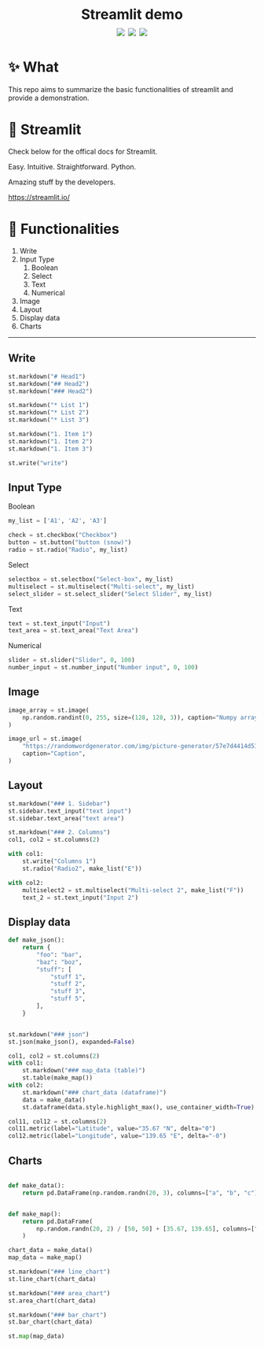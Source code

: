 <div align="center">

<h1> Streamlit demo<br>
<img src="https://img.shields.io/badge/made%20with-LOVE-red?style=plastic">
<img src="https://img.shields.io/badge/license-MIT-blue?style=plastic">
<img src="https://img.shields.io/badge/streamlit-live-green?style=plastic&logo=streamlit&">
</h1>
</div>

# ✨ What
This repo aims to summarize the basic functionalities of streamlit and provide a demonstration.

# 🎉 Streamlit

Check below for the offical docs for Streamlit.

Easy. Intuitive. Straightforward. Python.

Amazing stuff by the developers.

https://streamlit.io/

# 👷 Functionalities


1. Write
1. Input Type
    1. Boolean
    1. Select
    1. Text
    1. Numerical
1. Image
1. Layout
1. Display data
1. Charts
---
## Write

```python
st.markdown("# Head1")
st.markdown("## Head2")
st.markdown("### Head2")

st.markdown("* List 1")
st.markdown("* List 2")
st.markdown("* List 3")

st.markdown("1. Item 1")
st.markdown("1. Item 2")
st.markdown("1. Item 3")

st.write("write")
```

## Input Type

Boolean

```python
my_list = ['A1', 'A2', 'A3']

check = st.checkbox("Checkbox")
button = st.button("button (snow)")
radio = st.radio("Radio", my_list)
```

Select

```python
selectbox = st.selectbox("Select-box", my_list)
multiselect = st.multiselect("Multi-select", my_list)
select_slider = st.select_slider("Select Slider", my_list)
```

Text

```python
text = st.text_input("Input")
text_area = st.text_area("Text Area")
```
Numerical

```python
slider = st.slider("Slider", 0, 100)
number_input = st.number_input("Number input", 0, 100)

```



## Image
```python
image_array = st.image(
    np.random.randint(0, 255, size=(128, 128, 3)), caption="Numpy array"
)

image_url = st.image(
    "https://randomwordgenerator.com/img/picture-generator/57e7d4414d51a814f1dc8460962e33791c3ad6e04e50744172287cd09e49cd_640.jpg",
    caption="Caption",
)
```


## Layout
```python
st.markdown("### 1. Sidebar")
st.sidebar.text_input("text input")
st.sidebar.text_area("text area")

st.markdown("### 2. Columns")
col1, col2 = st.columns(2)

with col1:
    st.write("Columns 1")
    st.radio("Radio2", make_list("E"))

with col2:
    multiselect2 = st.multiselect("Multi-select 2", make_list("F"))
    text_2 = st.text_input("Input 2")

```

## Display data

```python
def make_json():
    return {
        "foo": "bar",
        "baz": "boz",
        "stuff": [
            "stuff 1",
            "stuff 2",
            "stuff 3",
            "stuff 5",
        ],
    }


st.markdown("### json")
st.json(make_json(), expanded=False)

col1, col2 = st.columns(2)
with col1:
    st.markdown("### map_data (table)")
    st.table(make_map())
with col2:
    st.markdown("### chart_data (dataframe)")
    data = make_data()
    st.dataframe(data.style.highlight_max(), use_container_width=True)

col11, col12 = st.columns(2)
col11.metric(label="Latitude", value="35.67 °N", delta="0")
col12.metric(label="Longitude", value="139.65 °E", delta="-0")

```


## Charts

```python

def make_data():
    return pd.DataFrame(np.random.randn(20, 3), columns=["a", "b", "c"])


def make_map():
    return pd.DataFrame(
        np.random.randn(20, 2) / [50, 50] + [35.67, 139.65], columns=["lat", "lon"]
    )

chart_data = make_data()
map_data = make_map()

st.markdown("### line_chart")
st.line_chart(chart_data)

st.markdown("### area_chart")
st.area_chart(chart_data)

st.markdown("### bar_chart")
st.bar_chart(chart_data)

st.map(map_data)


```